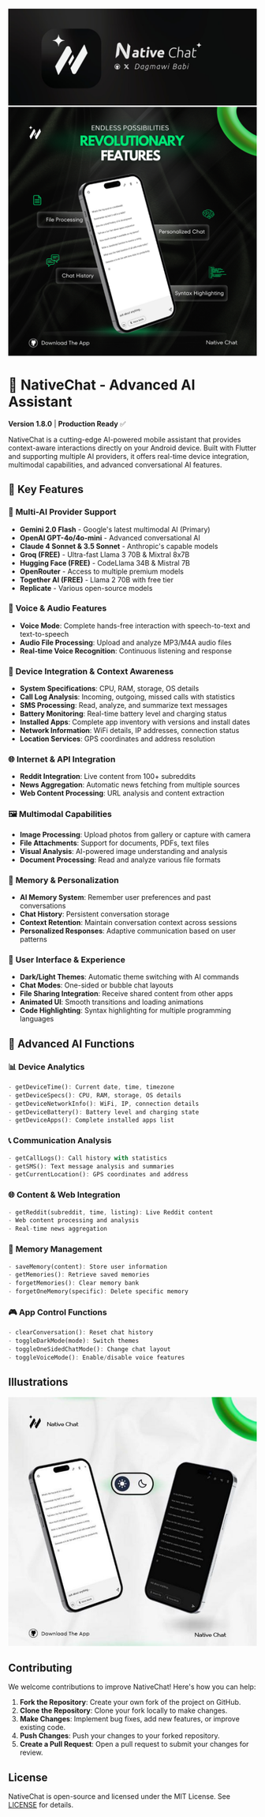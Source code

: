 ![](./assets/banners/banner.jpg)
![](./assets/promos/NativeChat1.png)

# 🤖 NativeChat - Advanced AI Assistant

**Version 1.8.0** | **Production Ready** ✅

NativeChat is a cutting-edge AI-powered mobile assistant that provides context-aware interactions directly on your Android device. Built with Flutter and supporting multiple AI providers, it offers real-time device integration, multimodal capabilities, and advanced conversational AI features.

## 🚀 Key Features

### 🧠 **Multi-AI Provider Support**
- **Gemini 2.0 Flash** - Google's latest multimodal AI (Primary)
- **OpenAI GPT-4o/4o-mini** - Advanced conversational AI
- **Claude 4 Sonnet & 3.5 Sonnet** - Anthropic's capable models
- **Groq (FREE)** - Ultra-fast Llama 3 70B & Mixtral 8x7B
- **Hugging Face (FREE)** - CodeLlama 34B & Mistral 7B
- **OpenRouter** - Access to multiple premium models
- **Together AI (FREE)** - Llama 2 70B with free tier
- **Replicate** - Various open-source models

### 🎤 **Voice & Audio Features**
- **Voice Mode**: Complete hands-free interaction with speech-to-text and text-to-speech
- **Audio File Processing**: Upload and analyze MP3/M4A audio files
- **Real-time Voice Recognition**: Continuous listening and response

### 📱 **Device Integration & Context Awareness**
- **System Specifications**: CPU, RAM, storage, OS details
- **Call Log Analysis**: Incoming, outgoing, missed calls with statistics
- **SMS Processing**: Read, analyze, and summarize text messages
- **Battery Monitoring**: Real-time battery level and charging status
- **Installed Apps**: Complete app inventory with versions and install dates
- **Network Information**: WiFi details, IP addresses, connection status
- **Location Services**: GPS coordinates and address resolution

### 🌐 **Internet & API Integration**
- **Reddit Integration**: Live content from 100+ subreddits
- **News Aggregation**: Automatic news fetching from multiple sources
- **Web Content Processing**: URL analysis and content extraction

### 🖼️ **Multimodal Capabilities**
- **Image Processing**: Upload photos from gallery or capture with camera
- **File Attachments**: Support for documents, PDFs, text files
- **Visual Analysis**: AI-powered image understanding and analysis
- **Document Processing**: Read and analyze various file formats

### 🧠 **Memory & Personalization**
- **AI Memory System**: Remember user preferences and past conversations
- **Chat History**: Persistent conversation storage
- **Context Retention**: Maintain conversation context across sessions
- **Personalized Responses**: Adaptive communication based on user patterns

### 🎨 **User Interface & Experience**
- **Dark/Light Themes**: Automatic theme switching with AI commands
- **Chat Modes**: One-sided or bubble chat layouts
- **File Sharing Integration**: Receive shared content from other apps
- **Animated UI**: Smooth transitions and loading animations
- **Code Highlighting**: Syntax highlighting for multiple programming languages

## 🔧 Advanced AI Functions

### 📊 **Device Analytics**
```dart
- getDeviceTime(): Current date, time, timezone
- getDeviceSpecs(): CPU, RAM, storage, OS details
- getDeviceNetworkInfo(): WiFi, IP, connection details
- getDeviceBattery(): Battery level and charging state
- getDeviceApps(): Complete installed apps list
```

### 📞 **Communication Analysis**
```dart
- getCallLogs(): Call history with statistics
- getSMS(): Text message analysis and summaries
- getCurrentLocation(): GPS coordinates and address
```

### 🌐 **Content & Web Integration**
```dart
- getReddit(subreddit, time, listing): Live Reddit content
- Web content processing and analysis
- Real-time news aggregation
```

### 🧠 **Memory Management**
```dart
- saveMemory(content): Store user information
- getMemories(): Retrieve saved memories
- forgetMemories(): Clear memory bank
- forgetOneMemory(specific): Delete specific memory
```

### 🎮 **App Control Functions**
```dart
- clearConversation(): Reset chat history
- toggleDarkMode(mode): Switch themes
- toggleOneSidedChatMode(): Change chat layout
- toggleVoiceMode(): Enable/disable voice features
```

## Illustrations

![](./assets/promos/NativeChat2.jpg)

## Contributing

We welcome contributions to improve NativeChat! Here's how you can help:

1. **Fork the Repository**: Create your own fork of the project on GitHub.
2. **Clone the Repository**: Clone your fork locally to make changes.
3. **Make Changes**: Implement bug fixes, add new features, or improve existing code.
4. **Push Changes**: Push your changes to your forked repository.
5. **Create a Pull Request**: Open a pull request to submit your changes for review.

## License

NativeChat is open-source and licensed under the MIT License. See [LICENSE](LICENSE) for details.
